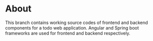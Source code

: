 # About
This branch contains working source codes of frontend and backend components for a todo web application. Angular and Spring boot frameworks are used for frontend and backend respectively.
